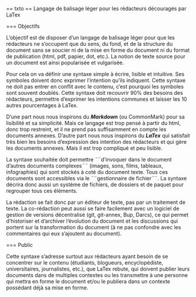 == txto
== Langage de balisage léger pour les rédacteurs découragés par LaTex

=== Objectifs

L’objectif est de disposer d’un langage de balisage léger pour que les rédacteurs ne s’occupent que du sens, du fond, et de la structure du document sans se soucier ni de la mise en forme du document ni du format de publication (html, pdf, papier, dot, etc.). La notion de texte source pour un document est ainsi popularisée et vulgarisée.

Pour cela on va définir une syntaxe simple à écrire, lisible et intuitive. Ses symboles doivent donc exprimer l’intention qu’ils indiquent. Cette syntaxe ne doit pas entrer en conflit avec le contenu, c’est pourquoi les symboles sont souvent doublés. Cette syntaxe doit recouvrir 90% des besoins des rédacteurs, permettre d’exprimer les intentions communes et laisser les 10 autres pourcentages à LaTex.

D’une part nous nous inspirons du ***Markdown*** (ou CommonMark) pour sa lisibilité et sa simplicité. Mais ce langage est trop pensé à partir du html, donc trop restreint, et il ne prend pas suffisamment en compte les documents annexes. D’autre part nous nous inspirons du ***LaTex*** qui satisfait très bien les besoins d’expression des intention des rédacteurs et qui gère les documents annexes. Mais il est trop compliqué et peu lisible.

La syntaxe souhaitée doit permettre ¨¨d’invoquer dans le document d’autres documents complexes¨¨ (images, sons, films, tableaux, infographies) qui sont stockés à coté du document texte. Tous ces documents sont accessibles via le ¨¨gestionnaire de fichier¨¨. La syntaxe décrira donc aussi un système de fichiers, de dossiers et de paquet pour regrouper tous ces éléments.

La rédaction se fait donc par un éditeur de texte, pas par un traitement de texte. La co-rédaction peut aussi se faire facilement avec un logiciel de gestion de versions décentralisé (git, git-annex, Bup, Darcs), ce qui permet d’historiser et d’archiver l’évolution du document et les discussions qui portent sur la transformation du document (à ne pas confondre avec les commentaires qui eux s’ajoutent au document).


=== Public

Cette syntaxe s’adresse surtout aux rédacteurs ayant besoin de se concentrer sur le contenu (étudiants, blogueurs, encyclopédiste, universitaires, journalistes, etc.), que LaTex rebute, qui doivent publier leurs documents dans de multiples contextes ou les transmettre à une personne qui mettra en forme le document et/ou le publiera dans un contexte possédant déjà sa mise en forme.

